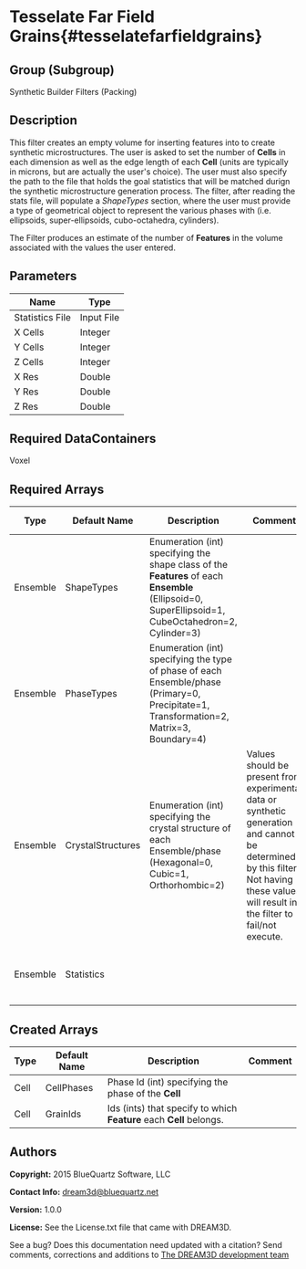 Tesselate Far Field Grains{#tesselatefarfieldgrains}
======

## Group (Subgroup) ##

Synthetic Builder Filters (Packing)

## Description ##

This filter creates an empty volume for inserting features into to create synthetic microstructures.  The user is asked to set the number of **Cells** in each dimension as well as the edge length of each **Cell** (units are typically in microns, but are actually the user's choice).  The user must also specify the path to the file that holds the goal statistics that will be matched durign the synthetic microstructure generation process.  The filter, after reading the stats file, will populate a *ShapeTypes* section, where the user must provide a type of geometrical object to represent the various phases with (i.e. ellipsoids, super-ellipsoids, cubo-octahedra, cylinders).

The Filter produces an estimate of the number of **Features** in the volume associated with the
values the user entered.


## Parameters ##

| Name | Type |
|------|------|
| Statistics File | Input File |
| X Cells | Integer |
| Y Cells | Integer |
| Z Cells | Integer |
| X Res | Double |
| Y Res | Double |
| Z Res | Double |

## Required DataContainers ##

Voxel

## Required Arrays ##

| Type | Default Name | Description | Comment | Filters Known to Create Data |
|------|--------------|-------------|---------|-----|
| Ensemble | ShapeTypes | Enumeration (int) specifying the shape class of the **Features** of each **Ensemble** (Ellipsoid=0, SuperEllipsoid=1, CubeOctahedron=2, Cylinder=3) | | Values are obtained from user input on GUI |
| Ensemble | PhaseTypes | Enumeration (int) specifying the type of phase of each Ensemble/phase (Primary=0, Precipitate=1, Transformation=2, Matrix=3, Boundary=4) |  | Intialize Synthetic Volume (SyntheticBuilding), Generate Ensemble Statistics (Statistics) |
| Ensemble | CrystalStructures | Enumeration (int) specifying the crystal structure of each Ensemble/phase (Hexagonal=0, Cubic=1, Orthorhombic=2) | Values should be present from experimental data or synthetic generation and cannot be determined by this filter. Not having these values will result in the filter to fail/not execute. | Read H5Ebsd File (IO), Read Ensemble Info File (IO), Initialize Synthetic Volume (SyntheticBuilding) |
| Ensemble | Statistics |  |  | Generate Ensemble Statistics (Statistics), StatsGenerator Application |

## Created Arrays ##

| Type | Default Name | Description | Comment |
|------|--------------|-------------|---------|
| Cell | CellPhases | Phase Id (int) specifying the phase of the **Cell** |  |
| Cell | GrainIds | Ids (ints) that specify to which **Feature** each **Cell** belongs. |  |

## Authors ##

**Copyright:** 2015 BlueQuartz Software, LLC

**Contact Info:** dream3d@bluequartz.net

**Version:** 1.0.0

**License:**  See the License.txt file that came with DREAM3D.




See a bug? Does this documentation need updated with a citation? Send comments, corrections and additions to [The DREAM3D development team](mailto:dream3d@bluequartz.net?subject=Documentation%20Correction)

